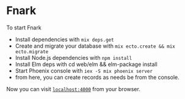 # Fnark

To start Fnark
  * Install dependencies with `mix deps.get`
  * Create and migrate your database with `mix ecto.create && mix ecto.migrate`
  * Install Node.js dependencies with `npm install`
  * Install  Elm deps with cd web/elm && elm-package install
  * Start Phoenix console with `iex -S mix phoenix server`
  * from here, you can create records as needs be from the console.


Now you can visit [`localhost:4000`](http://localhost:4000) from your browser.
